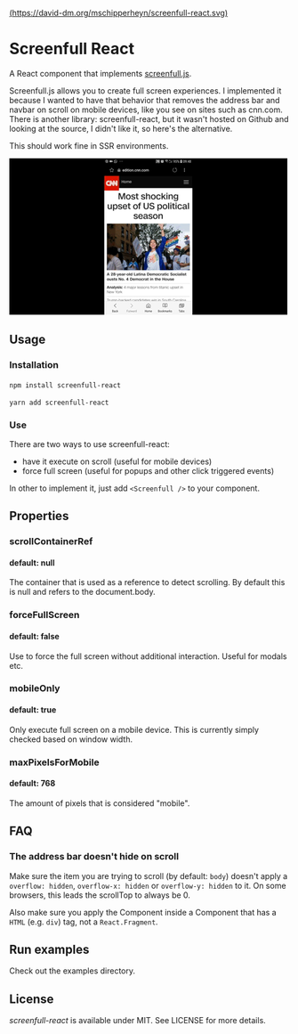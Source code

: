[(https://david-dm.org/mschipperheyn/screenfull-react.svg)](https://david-dm.org/mschipperheyn/screenfull-react)

# Screenfull React

A React component that implements [screenfull.js](https://github.com/sindresorhus/screenfull.js/).

Screenfull.js allows you to create full screen experiences. I implemented it because I wanted to have that behavior that removes the address bar and navbar on scroll on mobile devices, like you see on sites such as cnn.com. There is another library: screenfull-react, but it wasn't hosted on Github and looking at the source, I didn't like it, so here's the alternative.

This should work fine in SSR environments.

![Example](./cnn_capture.gif)

## Usage

### Installation

`npm install screenfull-react`

`yarn add screenfull-react`

### Use

There are two ways to use screenfull-react:

- have it execute on scroll (useful for mobile devices)
- force full screen (useful for popups and other click triggered events)

In other to implement it, just add `<Screenfull />` to your component. 

## Properties

### scrollContainerRef
#### default: null

The container that is used as a reference to detect scrolling. By default this is null and refers to the document.body.

### forceFullScreen
#### default: false

Use <Screenfull forceFullScreen /> to force the full screen without additional interaction. Useful for modals etc.

### mobileOnly 
#### default: true

Only execute full screen on a mobile device. This is currently simply checked based on window width. 

### maxPixelsForMobile 
#### default: 768

The amount of pixels that is considered "mobile".

## FAQ

### The address bar doesn't hide on scroll

Make sure the item you are trying to scroll (by default: `body`) doesn't apply a `overflow: hidden`, `overflow-x: hidden` or `overflow-y: hidden` to it. On some browsers, this leads the scrollTop to always be 0.

Also make sure you apply the Component inside a Component that has a `HTML` (e.g. `div`) tag, not a `React.Fragment`.


## Run examples

Check out the examples directory.

## License

_screenfull-react_ is available under MIT. See LICENSE for more details.
